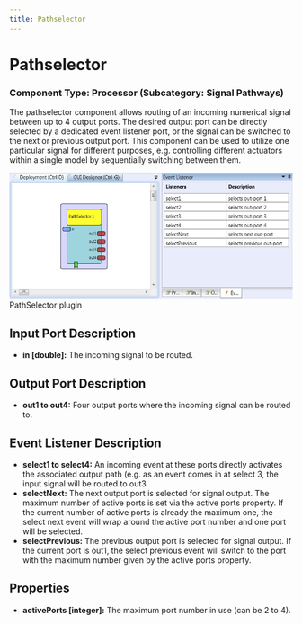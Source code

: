 ```yaml
---
title: Pathselector
---
```


# Pathselector

### Component Type: Processor (Subcategory: Signal Pathways)

The pathselector component allows routing of an incoming numerical signal between up to 4 output ports. The desired output port can be directly selected by a dedicated event listener port, or the signal can be switched to the next or previous output port. This component can be used to utilize one particular signal for different purposes, e.g. controlling different actuators within a single model by sequentially switching between them.

![Screenshot: PathSelector plugin](./img/PathSelector.jpg "Screenshot: PathSelector plugin")  
PathSelector plugin

## Input Port Description

- **in \[double\]:** The incoming signal to be routed.

## Output Port Description

- **out1 to out4:** Four output ports where the incoming signal can be routed to.

## Event Listener Description

- **select1 to select4:** An incoming event at these ports directly activates the associated output path (e.g. as an event comes in at select 3, the input signal will be routed to out3.
- **selectNext:** The next output port is selected for signal output. The maximum number of active ports is set via the active ports property. If the current number of active ports is already the maximum one, the select next event will wrap around the active port number and one port will be selected.
- **selectPrevious:** The previous output port is selected for signal output. If the current port is out1, the select previous event will switch to the port with the maximum number given by the active ports property.

## Properties

- **activePorts \[integer\]:** The maximum port number in use (can be 2 to 4).
